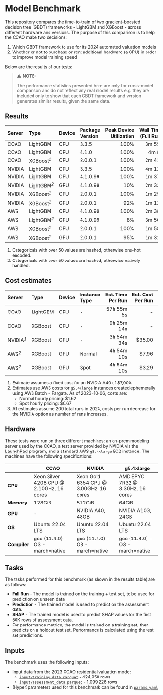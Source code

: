 Model Benchmark
================

This repository compares the time-to-train of two gradient-boosted
decision tree (GBDT) frameworks - LightGBM and XGBoost - across
different hardware and versions. The purpose of this comparison is to
help the CCAO make two decisions:

1.  Which GBDT framework to use for its 2024 automated valuation models
2.  Whether or not to purchase or rent additional hardware (a GPU) in
    order to improve model training speed

Below are the results of our tests:

> :warning: **NOTE:**
>
> The performance statistics presented here are only for cross-model
> comparison and do not reflect any real model results e.g. they are
> included only to show that each GBDT framework and version generates
> similar results, given the same data.

## Results

| Server | Type                                                                                                                         | Device | Package Version | Peak Device Utilization | Wall Time (Full Run) | Wall Time (Prediction) | Wall Time (SHAP) |      RMSE |      MAE |   MAPE |    R2 |    COD |   PRD | PRB    | MKI   |
|:-------|:-----------------------------------------------------------------------------------------------------------------------------|:-------|:----------------|------------------------:|---------------------:|-----------------------:|-----------------:|----------:|---------:|-------:|------:|-------:|------:|:-------|:------|
| CCAO   | LightGBM                                                                                                                     | CPU    | 3.3.5           |                    100% |               3m 55s |                  1m 5s |        2h 1m 38s | \$130,989 | \$74,124 | 26.97% | 0.883 | 27.634 | 1.140 | −0.225 | 0.851 |
| CCAO   | LightGBM                                                                                                                     | CPU    | 4.1.0           |                    100% |                4m 8s |                  1m 4s |        2h 1m 48s | \$130,989 | \$74,124 | 26.97% | 0.883 | 27.634 | 1.140 | −0.225 | 0.851 |
| CCAO   | XGBoost<span class="gt_footnote_marks" style="white-space:nowrap;font-style:italic;font-weight:normal;"><sup>1</sup></span>  | CPU    | 2.0.0.1         |                    100% |               2m 41s |                    12s |           2m 14s | \$126,389 | \$74,129 | 26.76% | 0.885 | 27.458 | 1.130 | −0.212 | 0.866 |
| NVIDIA | LightGBM                                                                                                                     | CPU    | 3.3.5           |                    100% |               4m 12s |                     9s |           19m 5s | \$130,989 | \$74,124 | 26.97% | 0.883 | 27.634 | 1.140 | −0.225 | 0.851 |
| NVIDIA | LightGBM                                                                                                                     | CPU    | 4.1.0.99        |                    100% |               1m 37s |                    17s |          19m 44s | \$130,989 | \$74,124 | 26.97% | 0.883 | 27.634 | 1.140 | −0.225 | 0.851 |
| NVIDIA | LightGBM<span class="gt_footnote_marks" style="white-space:nowrap;font-style:italic;font-weight:normal;"><sup>2</sup></span> | GPU    | 4.1.0.99        |                     10% |               2m 33s |                    19s |          19m 39s | \$130,541 | \$74,282 | 27.23% | 0.884 | 27.903 | 1.143 | −0.230 | 0.847 |
| NVIDIA | XGBoost<span class="gt_footnote_marks" style="white-space:nowrap;font-style:italic;font-weight:normal;"><sup>1</sup></span>  | CPU    | 2.0.0.1         |                    100% |               1m 25s |                     5s |              52s | \$126,894 | \$74,191 | 26.83% | 0.884 | 27.552 | 1.130 | −0.210 | 0.868 |
| NVIDIA | XGBoost<span class="gt_footnote_marks" style="white-space:nowrap;font-style:italic;font-weight:normal;"><sup>1</sup></span>  | GPU    | 2.0.0.1         |                     92% |               1m 12s |                    13s |               5s | \$126,952 | \$74,124 | 26.78% | 0.885 | 27.515 | 1.130 | −0.213 | 0.867 |
| AWS    | LightGBM                                                                                                                     | CPU    | 4.1.0.99        |                    100% |               2m 38s |                  1m 1s |       1h 45m 59s | \$130,989 | \$74,124 | 26.97% | 0.883 | 27.634 | 1.140 | −0.225 | 0.851 |
| AWS    | LightGBM<span class="gt_footnote_marks" style="white-space:nowrap;font-style:italic;font-weight:normal;"><sup>2</sup></span> | GPU    | 4.1.0.99        |                      8% |               3m 56s |                 1m 10s |       1h 47m 19s | \$130,632 | \$74,210 | 27.18% | 0.884 | 27.866 | 1.143 | −0.230 | 0.847 |
| AWS    | XGBoost<span class="gt_footnote_marks" style="white-space:nowrap;font-style:italic;font-weight:normal;"><sup>1</sup></span>  | CPU    | 2.0.0.1         |                    100% |               1m 58s |                    11s |           1m 31s | \$125,867 | \$73,899 | 26.79% | 0.886 | 27.510 | 1.130 | −0.212 | 0.869 |
| AWS    | XGBoost<span class="gt_footnote_marks" style="white-space:nowrap;font-style:italic;font-weight:normal;"><sup>1</sup></span>  | GPU    | 2.0.0.1         |                     95% |               1m 31s |                    17s |               6s | \$126,679 | \$74,002 | 26.80% | 0.885 | 27.523 | 1.130 | −0.210 | 0.867 |

1.  Categoricals with over 50 values are hashed, otherwise one-hot
    encoded.
2.  Categoricals with over 50 values are hashed, otherwise natively
    handled.

## Cost estimates

| Server                                                                                                                     | Type     | Device | Instance Type | Est. Time Per Run | Est. Cost Per Run | Est. Total 2024 Cost |
|:---------------------------------------------------------------------------------------------------------------------------|:---------|:-------|:--------------|------------------:|------------------:|---------------------:|
| CCAO                                                                                                                       | LightGBM | CPU    | \-            |        57h 55m 5s |                \- |                   \- |
| CCAO                                                                                                                       | XGBoost  | CPU    | \-            |        9h 25m 14s |                \- |                   \- |
| NVIDIA<span class="gt_footnote_marks" style="white-space:nowrap;font-style:italic;font-weight:normal;"><sup>1</sup></span> | XGBoost  | GPU    | \-            |        3h 54m 34s |           \$35.00 |           \$7,000.00 |
| AWS<span class="gt_footnote_marks" style="white-space:nowrap;font-style:italic;font-weight:normal;"><sup>2</sup></span>    | XGBoost  | GPU    | Normal        |        4h 54m 10s |            \$7.96 |           \$1,592.48 |
| AWS<span class="gt_footnote_marks" style="white-space:nowrap;font-style:italic;font-weight:normal;"><sup>2</sup></span>    | XGBoost  | GPU    | Spot          |        4h 54m 10s |            \$3.29 |             \$658.56 |

1.  Estimate assumes a fixed cost for an NVIDIA A40 of \$7,000.
2.  Estimates use AWS costs for `g5.4xlarge` instances created
    ephemerally using AWS Batch + Fargate. As of 2023-10-06, costs are:
    - Normal hourly pricing: \$1.62
    - Spot hourly pricing: \$0.67
3.  All estimates assume 200 total runs in 2024, costs per run decrease
    for the NVIDIA option as number of runs increases.

## Hardware

These tests were run on three different machines: an on-prem modeling
server used by the CCAO, a test server provided by NVIDIA via the
[LaunchPad](https://www.nvidia.com/en-us/launchpad/) program, and a
standard AWS `g5.4xlarge` EC2 instance. The machines have the following
specifications:

|              | CCAO                                     | NVIDIA                                 | g5.4xlarge                       |
|--------------|------------------------------------------|----------------------------------------|----------------------------------|
| **CPU**      | Xeon Silver 4208 CPU @ 2.10GHz, 16 cores | Xeon Gold 6354 CPU @ 3.00GHz, 16 cores | AMD EPYC 7R32 @ 3.3GHz, 16 cores |
| **Memory**   | 128GiB                                   | 512GiB                                 | 64GiB                            |
| **GPU**      | \-                                       | NVIDIA A40, 48GB                       | NVIDIA A10G, 24GB                |
| **OS**       | Ubuntu 22.04 LTS                         | Ubuntu 22.04 LTS                       | Ubuntu 22.04 LTS                 |
| **Compiler** | gcc (11.4.0) -O3 -march=native           | gcc (11.4.0) -O3 -march=native         | gcc (11.4.0) -O3 -march=native   |

## Tasks

The tasks performed for this benchmark (as shown in the results table)
are as follows:

- **Full Run** - The model is trained on the training + test set, to be
  used for prediction on unseen data.
- **Prediction** - The trained model is used to predict on the
  assessment data.
- **SHAP** - The trained model is used to predict SHAP values for the
  first 50K rows of assessment data.
- For performance metrics, the model is trained on a training set, then
  predicts on a holdout test set. Performance is calculated using the
  test set predictions.

## Inputs

The benchmark uses the following inputs:

- Input data from the 2023 CCAO residential valuation model:
  - [`input/training_data.parquet`](https://ccao-data-public-us-east-1.s3.amazonaws.com/models/inputs/res/2023/training_data.parquet) -
    424,950 rows
  - [`input/assessment_data.parquet`](https://ccao-data-public-us-east-1.s3.amazonaws.com/models/inputs/res/2023/assessment_data.parquet) -
    1,099,226 rows
- (Hyper)parameters used for this benchmark can be found in
  [`params.yaml`](./params.yaml)
